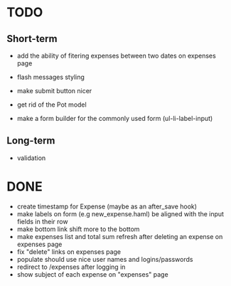 # TODO

## Short-term

* add the ability of fitering expenses between two dates on expenses page
* flash messages styling
* make submit button nicer


* get rid of the Pot model
* make a form builder for the commonly used form (ul-li-label-input)

## Long-term

* validation

# DONE

* create timestamp for Expense (maybe as an after_save hook)
* make labels on form (e.g new_expense.haml) be aligned with the input fields in their row
* make bottom link shift more to the bottom
* make expenses list and total sum refresh after deleting an expense on expenses page
* fix "delete" links on expenses page
* populate should use nice user names and logins/passwords
* redirect to /expenses after logging in
* show subject of each expense on "expenses" page


